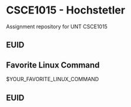 # CSCE1015 - Hochstetler
Assignment repository for UNT CSCE1015
## EUID

## Favorite Linux Command
$YOUR_FAVORITE_LINUX_COMMAND
## EUID
